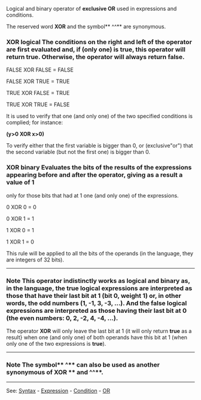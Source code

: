 Logical and binary operator of **exclusive OR** used in expressions and conditions.

The reserved word **XOR** and the symbol** ^^** are synonymous.

### XOR logical The conditions on the right and left of the operator are first evaluated and, if (only one) is **true**, this operator will return **true**. Otherwise, the operator will always return **false**.

 FALSE  XOR FALSE  = FALSE

 FALSE XOR TRUE = TRUE

 TRUE XOR FALSE  = TRUE

 TRUE XOR TRUE = FALSE


It is used to verify that one (and only one) of the two specified conditions is complied; for instance:

  **(y&gt;0 XOR x&gt;0)**

To verify either that the first variable is bigger than 0, or (exclusive&quot;or&quot;) that the second variable (but not the first one) is bigger than 0.

### XOR binary Evaluates the bits of the results of the expressions appearing before and after the operator, giving as a result a value of 1
only for those bits that had at 1 one (and only one) of the expressions.

  0 XOR 0 = 0

  0 XOR 1 = 1

  1 XOR 0 = 1

  1 XOR 1 = 0


This rule will be applied to all the bits of the operands (in the language, they are integers of 32 bits).

---------------------------------------


### Note This operator indistinctly works as logical and binary as, in the language, the **true** logical expressions are interpreted as those that have their last bit at 1 (bit 0, weight 1) or, in other words, the odd numbers (1, -1, 3, -3, ...). And the **false** logical expressions are interpreted as those having their last bit at 0 (the even numbers: 0, 2, -2, 4, -4, ...).

The operator **XOR** will only leave the last bit at 1 (it will only return **true**
as a result} when one (and only one) of both operands have this bit at 1 (when only one of the two expressions is **true**).

---------------------------------------


### Note The symbol** ^** can also be used as another synonymous of **XOR **  and** ^^**.

---------------------------------------
See: [Syntax](syntax_of_a_programdot.md) - [Expression](definition_of_an_expression.md) - [Condition](definition_of_a_condition.md) - [OR](or__pipepipe__pipe.md)

